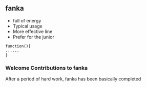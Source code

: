 ##  fanka  
 *  full  of    energy  
*  Typical  usage
*  More  effective  line
*  Prefer  for  the  junior

```
function(){
......
}
```
### Welcome Contributions to fanka

After a period of hard work, fanka has been basically completed